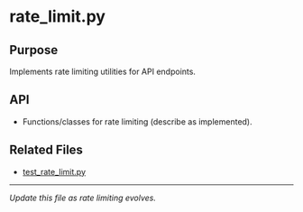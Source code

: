 # rate_limit.py

## Purpose

Implements rate limiting utilities for API endpoints.

## API

- Functions/classes for rate limiting (describe as implemented).

## Related Files

- [test_rate_limit.py](../../../../tests/utils/test_rate_limit.py.md)

---

_Update this file as rate limiting evolves._
